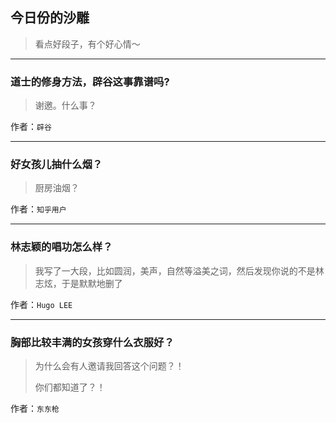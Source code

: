 ## 今日份的沙雕

> 看点好段子，有个好心情～


 
---

### 道士的修身方法，辟谷这事靠谱吗?

> 谢邀。什么事？


作者：`辟谷`

---

### 好女孩儿抽什么烟？

> 厨房油烟？


作者：`知乎用户`

---

### 林志颖的唱功怎么样？

> 我写了一大段，比如圆润，美声，自然等溢美之词，然后发现你说的不是林志炫，于是默默地删了


作者：`Hugo LEE`

---

### 胸部比较丰满的女孩穿什么衣服好？

> 为什么会有人邀请我回答这个问题？！
> 
> 你们都知道了？！


作者：`东东枪`